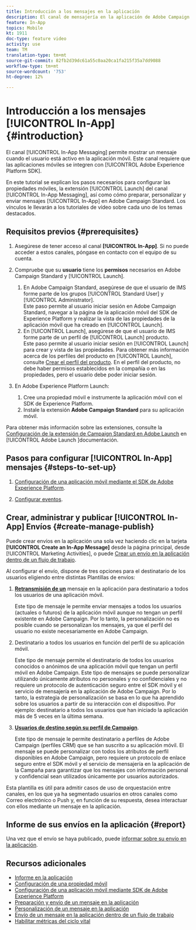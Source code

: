 ```yaml
---
title: Introducción a los mensajes en la aplicación
description: El canal de mensajería en la aplicación de Adobe Campaign Standard (ACS) le permite presentar al usuario mensajes en la aplicación contextualmente relevantes en respuesta al comportamiento en tiempo real de un cliente dentro de la aplicación móvil.
feature: In-App
topics: Mobile
kt: 1911
doc-type: feature video
activity: use
team: TM
translation-type: tm+mt
source-git-commit: 82fb2d39dc61a55c0aa20ca1fa215f35a7dd9088
workflow-type: tm+mt
source-wordcount: '753'
ht-degree: 12%

---
```



# Introducción a los mensajes [!UICONTROL In-App] {#introduction}

El canal [!UICONTROL In-App Messaging] permite mostrar un mensaje cuando el usuario está activo en la aplicación móvil. Este canal requiere que las aplicaciones móviles se integren con [!UICONTROL Adobe Experience Platform SDK].

En este tutorial se explican los pasos necesarios para configurar las propiedades móviles, la extensión [!UICONTROL Launch] del canal [!UICONTROL In-App Messaging], así como cómo preparar, personalizar y enviar mensajes [!UICONTROL In-App] en Adobe Campaign Standard. Los vínculos le llevarán a los tutoriales de vídeo sobre cada uno de los temas destacados.

## Requisitos previos {#prerequisites}

1. Asegúrese de tener acceso al canal **[!UICONTROL In-App]**. Si no puede acceder a estos canales, póngase en contacto con el equipo de su cuenta.
1. Compruebe que su **usuario** tiene los **permisos** necesarios en Adobe Campaign Standard y [!UICONTROL Launch].

   1. En Adobe Campaign Standard, asegúrese de que el usuario de IMS forme parte de los grupos [!UICONTROL Standard User] y [!UICONTROL Administrator].\
      Este paso permite al usuario iniciar sesión en Adobe Campaign Standard, navegar a la página de la aplicación móvil del SDK de Experience Platform y realizar la vista de las propiedades de la aplicación móvil que ha creado en [!UICONTROL Launch].
   1. En [!UICONTROL Launch], asegúrese de que el usuario de IMS forme parte de un perfil de [!UICONTROL Launch] producto.\
      Este paso permite al usuario iniciar sesión en [!UICONTROL Launch] para crear y vista de las propiedades. Para obtener más información acerca de los perfiles del producto en [!UICONTROL Launch], consulte [Crear el perfil del producto](https://docs.adobelaunch.com/launch-reference/administration/user-permissions#3-create-your-product-profile). En el perfil del producto, no debe haber permisos establecidos en la compañía o en las propiedades, pero el usuario debe poder iniciar sesión.

1. En Adobe Experience Platform Launch:

   1. Cree una propiedad móvil e instrumente la aplicación móvil con el SDK de Experience Platform.
   1. Instale la extensión **Adobe Campaign Standard** para su aplicación móvil.

Para obtener más información sobre las extensiones, consulte la [Configuración de la extensión de Campaign Standard en Adobe Launch](https://aep-sdks.gitbook.io/docs/using-mobile-extensions/adobe-campaign-standard) en [!UICONTROL Adobe Launch ]documentación.

## Pasos para configurar [!UICONTROL In-App] mensajes {#steps-to-set-up}

1. [Configuración de una aplicación móvil mediante el SDK de Adobe Experience Platform](/help/communication-channels/mobile/configure-mobile-apps-using-aep-sdk.md).

1. [Configurar eventos](/help/communication-channels/mobile/in-app/configure-events.md).

## Crear, administrar y publicar [!UICONTROL In-App] Envíos {#create-manage-publish}

Puede crear envíos en la aplicación una sola vez haciendo clic en la tarjeta **[!UICONTROL Create an In-App Message]** desde la página principal, desde [!UICONTROL Marketing Activities], o puede [Crear un envío en la aplicación dentro de un flujo de trabajo](/help/communication-channels/mobile/in-app/in-app-activity.md).

Al configurar el envío, dispone de tres opciones para el destinatario de los usuarios eligiendo entre distintas Plantillas de envíos:

1. [**Retransmisión de un**](/help/communication-channels/mobile/in-app/broadcast-in-app-message.md) mensaje en la aplicación para destinatario a todos los usuarios de una aplicación móvil.

   Este tipo de mensaje le permite enviar mensajes a todos los usuarios (actuales o futuros) de la aplicación móvil aunque no tengan un perfil existente en Adobe Campaign. Por lo tanto, la personalización no es posible cuando se personalizan los mensajes, ya que el perfil del usuario no existe necesariamente en Adobe Campaign.

1. Destinatario a todos los usuarios en función del perfil de su aplicación móvil.

   Este tipo de mensaje permite el destinatario de todos los usuarios conocidos o anónimos de una aplicación móvil que tengan un perfil móvil en Adobe Campaign. Este tipo de mensajes se puede personalizar utilizando únicamente atributos no personales y no confidenciales y no requiere un protocolo de autenticación seguro entre el SDK móvil y el servicio de mensajería en la aplicación de Adobe Campaign. Por lo tanto, la estrategia de personalización se basa en lo que ha aprendido sobre los usuarios a partir de su interacción con el dispositivo. Por ejemplo: destinatario a todos los usuarios que han iniciado la aplicación más de 5 veces en la última semana.

1. [**Usuarios de destino según su perfil de Campaign**](/help/communication-channels/mobile/in-app/target-users-based-on-campaign-profile.md).

   Este tipo de mensaje le permite destinatario a perfiles de Adobe Campaign (perfiles CRM) que se han suscrito a su aplicación móvil. El mensaje se puede personalizar con todos los atributos de perfil disponibles en Adobe Campaign, pero requiere un protocolo de enlace seguro entre el SDK móvil y el servicio de mensajería en la aplicación de la Campaña para garantizar que los mensajes con información personal y confidencial sean utilizados únicamente por usuarios autorizados.

Esta plantilla es útil para admitir casos de uso de orquestación entre canales, en los que ya ha segmentado usuarios en otros canales como Correo electrónico o Push y, en función de su respuesta, desea interactuar con ellos mediante un mensaje en la aplicación.

## Informe de sus envíos en la aplicación {#report}

Una vez que el envío se haya publicado, puede [informar sobre su envío en la aplicación](/help/communication-channels/mobile/in-app/in-app-reporting.md).

## Recursos adicionales

* [Informe en la aplicación](https://docs.adobe.com/content/help/en/campaign-standard/using/reporting/list-of-reports/in-app-report.html)
* [Configuración de una propiedad móvil](https://aep-sdks.gitbook.io/docs/getting-started/create-a-mobile-property)
* [Configuración de una aplicación móvil mediante SDK de Adobe Experience Platform](https://helpx.adobe.com/es/campaign/kb/configuring-app-sdk.html)
* [Preparación y envío de un mensaje en la aplicación](https://docs.adobe.com/content/help/en/campaign-standard/using/communication-channels/in-app-messaging/preparing-and-sending-an-in-app-message.html)
* [Personalización de un mensaje en la aplicación](https://docs.adobe.com/content/help/en/campaign-standard/using/communication-channels/in-app-messaging/customizing-an-in-app-message.html)
* [Envío de un mensaje en la aplicación dentro de un flujo de trabajo](https://docs.adobe.com/content/help/en/campaign-standard/using/managing-processes-and-data/channel-activities/in-app-delivery.html)
* [Habilitar métricas del ciclo vital](https://aep-sdks.gitbook.io/docs/getting-started/initialize-the-sdk#enable-lifecycle-metrics)
